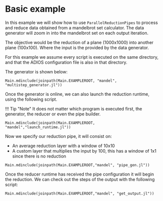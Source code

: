 # Basic example

In this example we will show how to use `ParallelReductionPipes` to process and reduce data obtained from a mandelbrot set calculator. The data generator will zoom in into the mandelbrot set on each output iteration.

The objective would be the reduction of a plane (1000x1000) into another plane (100x100). Where the input is the provided by the data generator.

For this example we assume every script is executed on the same directory, and that the ADIOS configuration file is also in that directory.


The generator is shown below:

```@eval
Main.mdinclude(joinpath(Main.EXAMPLEROOT, "mandel", "multistep_generator.jl"))
```

Once the generator is online, we can also launch the reduction runtime, using the following script.

!!! Tip "Note"
    It does not matter which program is executed first, the generator, the reducer or even the pipe builder.

```@eval
Main.mdinclude(joinpath(Main.EXAMPLEROOT, "mandel","launch_runtime.jl"))
```

Now we specify our reduction pipe, it will consist on:
 - An average reduction layer with a window of 10x10
 - A custom layer that multiplies the input by 100, this has a window of 1x1 since there is no reduction

```@eval
Main.mdinclude(joinpath(Main.EXAMPLEROOT,"mandel", "pipe_gen.jl"))
```

Once the reducer runtime has received the pipe configuration it will begin the reduction. We can check out the steps of the output with the following script:
```@eval
Main.mdinclude(joinpath(Main.EXAMPLEROOT,"mandel", "get_output.jl"))
```
